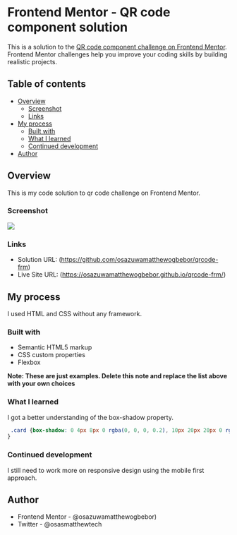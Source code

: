 # Frontend Mentor - QR code component solution

This is a solution to the [QR code component challenge on Frontend Mentor](https://www.frontendmentor.io/challenges/qr-code-component-iux_sIO_H). Frontend Mentor challenges help you improve your coding skills by building realistic projects. 

## Table of contents

- [Overview](#overview)
  - [Screenshot](#screenshot)
  - [Links](#links)
- [My process](#my-process)
  - [Built with](#built-with)
  - [What I learned](#what-i-learned)
  - [Continued development](#continued-development)
- [Author](#author)


## Overview
This is my code solution to qr code challenge on Frontend Mentor.
### Screenshot

![](https://raw.githubusercontent.com/osazuwamatthewogbebor/qrcode-frm/screenshot.png)


### Links

- Solution URL: (https://github.com/osazuwamatthewogbebor/qrcode-frm)
- Live Site URL: (https://osazuwamatthewogbebor.github.io/qrcode-frm/)

## My process
I used HTML and CSS without any framework.
### Built with

- Semantic HTML5 markup
- CSS custom properties
- Flexbox

**Note: These are just examples. Delete this note and replace the list above with your own choices**

### What I learned
I got a better understanding of the box-shadow property.

```css
 .card {box-shadow: 0 4px 8px 0 rgba(0, 0, 0, 0.2), 10px 20px 20px 0 rgba(0, 0, 0, 0.19);
}
```

### Continued development
I still need to work more on responsive design using the mobile first approach.


## Author
- Frontend Mentor - @osazuwamatthewogbebor)
- Twitter - @osasmatthewtech



